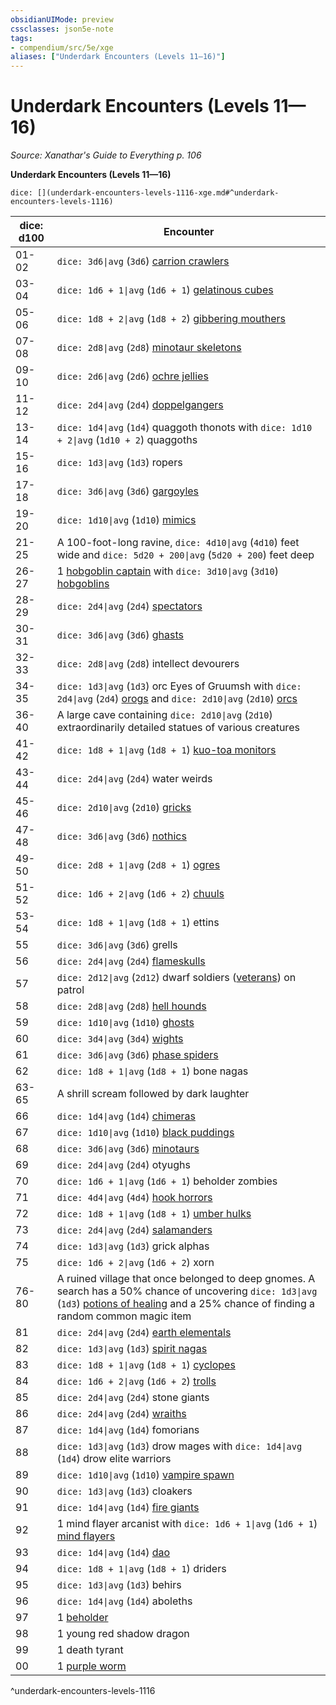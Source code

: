 ```yaml
---
obsidianUIMode: preview
cssclasses: json5e-note
tags:
- compendium/src/5e/xge
aliases: ["Underdark Encounters (Levels 11—16)"]
---
```

# Underdark Encounters (Levels 11—16)
*Source: Xanathar's Guide to Everything p. 106* 

**Underdark Encounters (Levels 11—16)**

`dice: [](underdark-encounters-levels-1116-xge.md#^underdark-encounters-levels-1116)`

| dice: d100 | Encounter |
|------------|-----------|
| 01-02 | `dice: 3d6\|avg` (`3d6`) [carrion crawlers](compendium/bestiary/monstrosity/carrion-crawler.md) |
| 03-04 | `dice: 1d6 + 1\|avg` (`1d6 + 1`) [gelatinous cubes](compendium/bestiary/ooze/gelatinous-cube.md) |
| 05-06 | `dice: 1d8 + 2\|avg` (`1d8 + 2`) [gibbering mouthers](compendium/bestiary/aberration/gibbering-mouther.md) |
| 07-08 | `dice: 2d8\|avg` (`2d8`) [minotaur skeletons](compendium/bestiary/undead/minotaur-skeleton.md) |
| 09-10 | `dice: 2d6\|avg` (`2d6`) [ochre jellies](compendium/bestiary/ooze/ochre-jelly.md) |
| 11-12 | `dice: 2d4\|avg` (`2d4`) [doppelgangers](compendium/bestiary/monstrosity/doppelganger.md) |
| 13-14 | `dice: 1d4\|avg` (`1d4`) quaggoth thonots with `dice: 1d10 + 2\|avg` (`1d10 + 2`) quaggoths |
| 15-16 | `dice: 1d3\|avg` (`1d3`) ropers |
| 17-18 | `dice: 3d6\|avg` (`3d6`) [gargoyles](compendium/bestiary/elemental/gargoyle.md) |
| 19-20 | `dice: 1d10\|avg` (`1d10`) [mimics](compendium/bestiary/monstrosity/mimic.md) |
| 21-25 | A 100-foot-long ravine, `dice: 4d10\|avg` (`4d10`) feet wide and `dice: 5d20 + 200\|avg` (`5d20 + 200`) feet deep |
| 26-27 | 1 [hobgoblin captain](compendium/bestiary/humanoid/hobgoblin-captain.md) with `dice: 3d10\|avg` (`3d10`) [hobgoblins](compendium/bestiary/humanoid/hobgoblin.md) |
| 28-29 | `dice: 2d4\|avg` (`2d4`) [spectators](compendium/bestiary/aberration/spectator.md) |
| 30-31 | `dice: 3d6\|avg` (`3d6`) [ghasts](compendium/bestiary/undead/ghast.md) |
| 32-33 | `dice: 2d8\|avg` (`2d8`) intellect devourers |
| 34-35 | `dice: 1d3\|avg` (`1d3`) orc Eyes of Gruumsh with `dice: 2d4\|avg` (`2d4`) [orogs](compendium/bestiary/humanoid/orog.md) and `dice: 2d10\|avg` (`2d10`) [orcs](compendium/bestiary/humanoid/orc.md) |
| 36-40 | A large cave containing `dice: 2d10\|avg` (`2d10`) extraordinarily detailed statues of various creatures |
| 41-42 | `dice: 1d8 + 1\|avg` (`1d8 + 1`) [kuo-toa monitors](compendium/bestiary/humanoid/kuo-toa-monitor.md) |
| 43-44 | `dice: 2d4\|avg` (`2d4`) water weirds |
| 45-46 | `dice: 2d10\|avg` (`2d10`) [gricks](compendium/bestiary/monstrosity/grick.md) |
| 47-48 | `dice: 3d6\|avg` (`3d6`) [nothics](compendium/bestiary/aberration/nothic.md) |
| 49-50 | `dice: 2d8 + 1\|avg` (`2d8 + 1`) [ogres](compendium/bestiary/giant/ogre.md) |
| 51-52 | `dice: 1d6 + 2\|avg` (`1d6 + 2`) [chuuls](compendium/bestiary/aberration/chuul.md) |
| 53-54 | `dice: 1d8 + 1\|avg` (`1d8 + 1`) ettins |
| 55 | `dice: 3d6\|avg` (`3d6`) grells |
| 56 | `dice: 2d4\|avg` (`2d4`) [flameskulls](compendium/bestiary/undead/flameskull.md) |
| 57 | `dice: 2d12\|avg` (`2d12`) dwarf soldiers ([veterans](compendium/bestiary/humanoid/veteran.md)) on patrol |
| 58 | `dice: 2d8\|avg` (`2d8`) [hell hounds](compendium/bestiary/fiend/hell-hound.md) |
| 59 | `dice: 1d10\|avg` (`1d10`) [ghosts](compendium/bestiary/undead/ghost.md) |
| 60 | `dice: 3d4\|avg` (`3d4`) [wights](compendium/bestiary/undead/wight.md) |
| 61 | `dice: 3d6\|avg` (`3d6`) [phase spiders](compendium/bestiary/monstrosity/phase-spider.md) |
| 62 | `dice: 1d8 + 1\|avg` (`1d8 + 1`) bone nagas |
| 63-65 | A shrill scream followed by dark laughter |
| 66 | `dice: 1d4\|avg` (`1d4`) [chimeras](compendium/bestiary/monstrosity/chimera.md) |
| 67 | `dice: 1d10\|avg` (`1d10`) [black puddings](compendium/bestiary/ooze/black-pudding.md) |
| 68 | `dice: 3d6\|avg` (`3d6`) [minotaurs](compendium/bestiary/monstrosity/minotaur.md) |
| 69 | `dice: 2d4\|avg` (`2d4`) otyughs |
| 70 | `dice: 1d6 + 1\|avg` (`1d6 + 1`) beholder zombies |
| 71 | `dice: 4d4\|avg` (`4d4`) [hook horrors](compendium/bestiary/monstrosity/hook-horror.md) |
| 72 | `dice: 1d8 + 1\|avg` (`1d8 + 1`) [umber hulks](compendium/bestiary/monstrosity/umber-hulk.md) |
| 73 | `dice: 2d4\|avg` (`2d4`) [salamanders](compendium/bestiary/elemental/salamander.md) |
| 74 | `dice: 1d3\|avg` (`1d3`) grick alphas |
| 75 | `dice: 1d6 + 2\|avg` (`1d6 + 2`) xorn |
| 76-80 | A ruined village that once belonged to deep gnomes. A search has a 50% chance of uncovering `dice: 1d3\|avg` (`1d3`) [potions of healing](compendium/items/potion-of-healing.md) and a 25% chance of finding a random common magic item |
| 81 | `dice: 2d4\|avg` (`2d4`) [earth elementals](compendium/bestiary/elemental/earth-elemental.md) |
| 82 | `dice: 1d3\|avg` (`1d3`) [spirit nagas](compendium/bestiary/monstrosity/spirit-naga.md) |
| 83 | `dice: 1d8 + 1\|avg` (`1d8 + 1`) [cyclopes](compendium/bestiary/giant/cyclops.md) |
| 84 | `dice: 1d6 + 2\|avg` (`1d6 + 2`) [trolls](compendium/bestiary/giant/troll.md) |
| 85 | `dice: 2d4\|avg` (`2d4`) stone giants |
| 86 | `dice: 2d4\|avg` (`2d4`) [wraiths](compendium/bestiary/undead/wraith.md) |
| 87 | `dice: 1d4\|avg` (`1d4`) fomorians |
| 88 | `dice: 1d3\|avg` (`1d3`) drow mages with `dice: 1d4\|avg` (`1d4`) drow elite warriors |
| 89 | `dice: 1d10\|avg` (`1d10`) [vampire spawn](compendium/bestiary/undead/vampire-spawn.md) |
| 90 | `dice: 1d3\|avg` (`1d3`) cloakers |
| 91 | `dice: 1d4\|avg` (`1d4`) [fire giants](compendium/bestiary/giant/fire-giant.md) |
| 92 | 1 mind flayer arcanist with `dice: 1d6 + 1\|avg` (`1d6 + 1`) [mind flayers](compendium/bestiary/aberration/mind-flayer.md) |
| 93 | `dice: 1d4\|avg` (`1d4`) [dao](compendium/bestiary/elemental/dao.md) |
| 94 | `dice: 1d8 + 1\|avg` (`1d8 + 1`) driders |
| 95 | `dice: 1d3\|avg` (`1d3`) behirs |
| 96 | `dice: 1d4\|avg` (`1d4`) aboleths |
| 97 | 1 [beholder](compendium/bestiary/aberration/beholder.md) |
| 98 | 1 young red shadow dragon |
| 99 | 1 death tyrant |
| 00 | 1 [purple worm](compendium/bestiary/monstrosity/purple-worm.md) |
^underdark-encounters-levels-1116
